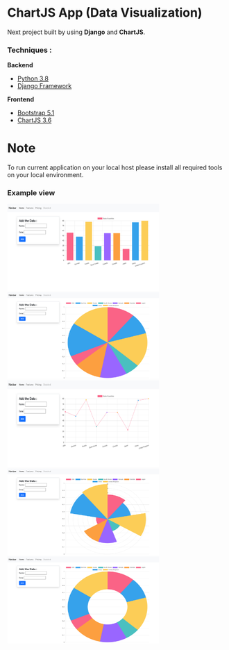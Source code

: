 

# ChartJS App (Data Visualization)

Next project built by  using **Django** and **ChartJS**.
### Techniques :
**Backend**
* [Python 3.8](https://www.python.org/)
* [Django Framework](https://www.djangoproject.com/)

**Frontend**
* [Bootstrap 5.1](https://getbootstrap.com/)
* [ChartJS 3.6](https://www.chartjs.org/docs/latest/)


# Note

To run current application on your local host please install all required tools on your local environment. 

### Example view

<img src="https://github.com/barkhayot/chartjs_django/blob/main/screencapture-localhost-8000-home-2021-11-27-12_39_49.jpg" data-canonical-src="https://github.com/barkhayot/chartjs_django/blob/main/screencapture-localhost-8000-home-2021-11-27-12_39_49.jpg" width="350" height="200" />

<img src="https://github.com/barkhayot/chartjs_django/blob/main/screencapture-localhost-8000-home-2021-11-27-12_40_21.jpg" data-canonical-src="https://github.com/barkhayot/chartjs_django/blob/main/screencapture-localhost-8000-home-2021-11-27-12_40_21.jpg" width="350" height="200" />

<img src="https://github.com/barkhayot/chartjs_django/blob/main/screencapture-localhost-8000-home-2021-11-27-12_40_48.jpg" data-canonical-src="https://github.com/barkhayot/chartjs_django/blob/main/screencapture-localhost-8000-home-2021-11-27-12_40_48.jpg" width="350" height="200" />

<img src="https://github.com/barkhayot/chartjs_django/blob/main/screencapture-localhost-8000-home-2021-11-27-12_41_27.jpg" data-canonical-src="https://github.com/barkhayot/chartjs_django/blob/main/screencapture-localhost-8000-home-2021-11-27-12_41_27.jpg" width="350" height="200" />

<img src="https://github.com/barkhayot/chartjs_django/blob/main/screencapture-localhost-8000-home-2021-11-27-12_42_36.jpg" data-canonical-src="https://github.com/barkhayot/chartjs_django/blob/main/screencapture-localhost-8000-home-2021-11-27-12_42_36.jpg" width="350" height="200" />




